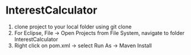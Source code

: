 # InterestCalculator

1. clone project to your local folder using git clone
2. For Eclipse, File -> Open Projects from File System, navigate to folder InterestCalculator
3. Right click on pom.xml -> select Run As -> Maven Install
